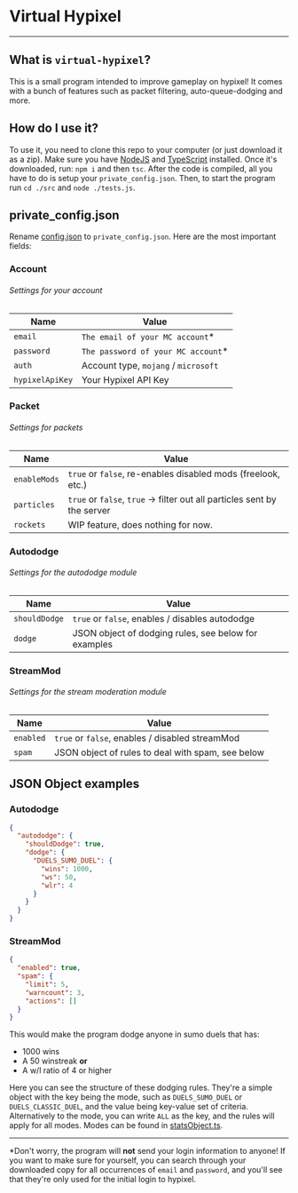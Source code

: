 # Virtual Hypixel

---

## What is `virtual-hypixel`?
This is a small program intended to improve gameplay on hypixel!
It comes with a bunch of features such as packet filtering, 
auto-queue-dodging and more. 

## How do I use it?
To use it, you need to clone this repo to your computer
(or just download it as a zip). Make sure you have [NodeJS](https://nodejs.org)
and [TypeScript](https://www.typescriptlang.org/) installed.
Once it's downloaded, run: `npm i` and then `tsc`. After the code 
is compiled, all you have to do is setup your `private_config.json`. 
Then, to start the program run `cd ./src` and `node ./tests.js`. 

## private_config.json
Rename [config.json](https://github.com/HumanDuck23/virtual-hypixel/blob/master/src/config.json)
to `private_config.json`. Here are the most important fields:

### Account
###### Settings for your account

| Name            | Value                                |
|-----------------|--------------------------------------|
| `email`         | `The email of your MC account`*      |
| `password`      | `The password of your MC account`*   |
| `auth`          | Account type, `mojang` / `microsoft` |
| `hypixelApiKey` | Your Hypixel API Key                 |

### Packet
###### Settings for packets

| Name         | Value                                                                    |
|--------------|--------------------------------------------------------------------------|
| `enableMods` | `true` or `false`, re-enables disabled mods (freelook, etc.)             |
| `particles`  | `true` or `false`, `true` -> filter out all particles sent by the server |
| `rockets`    | WIP feature, does nothing for now.                                       |                                      

### Autododge
###### Settings for the autododge module

| Name          | Value                                                |
|---------------|------------------------------------------------------|
| `shouldDodge` | `true` or `false`, enables / disables autododge      |
| `dodge`       | JSON object of dodging rules, see below for examples |

### StreamMod
###### Settings for the stream moderation module

| Name      | Value                                             |
|-----------|---------------------------------------------------|
| `enabled` | `true` or `false`, enables / disabled streamMod   |
| `spam`    | JSON object of rules to deal with spam, see below |

## JSON Object examples

### Autododge
```json
{
  "autododge": {
    "shouldDodge": true,
    "dodge": {
      "DUELS_SUMO_DUEL": {
        "wins": 1000,
        "ws": 50,
        "wlr": 4
      }
    }
  }
}
```

### StreamMod
```json
{
  "enabled": true,
  "spam": {
    "limit": 5,
    "warncount": 3,
    "actions": []
  }
}
```

This would make the program dodge anyone in sumo duels that has:
- 1000 wins
- A 50 winstreak
**or**
- A w/l ratio of 4 or higher

Here you can see the structure of these dodging rules.
They're a simple object with the key being the mode, such as `DUELS_SUMO_DUEL`
or `DUELS_CLASSIC_DUEL`, and the value being key-value set of criteria. 
Alternatively to the mode, you can write `ALL` as the key, and the rules will 
apply for all modes. Modes can be found in [statsObject.ts](https://github.com/HumanDuck23/virtual-hypixel/blob/master/src/data/statsObject.ts).

---
 
*Don't worry, the program will **not** send your login information to anyone!
If you want to make sure for yourself, you can search through your downloaded 
copy for all occurrences of `email` and `password`, and you'll see that they're
only used for the initial login to hypixel.